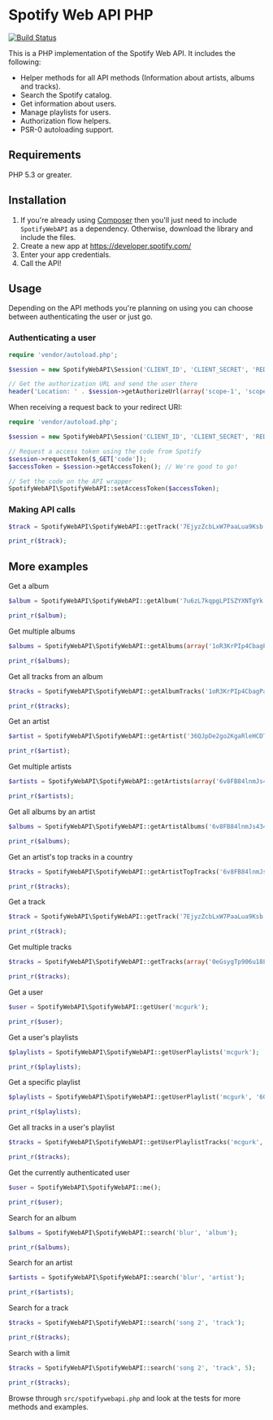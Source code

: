 # Spotify Web API PHP

[![Build Status](https://travis-ci.org/jwilsson/spotify-web-api-php.svg?branch=master)](https://travis-ci.org/jwilsson/spotify-web-api-php)

This is a PHP implementation of the Spotify Web API. It includes the following:

* Helper methods for all API methods (Information about artists, albums and tracks).
* Search the Spotify catalog.
* Get information about users.
* Manage playlists for users.
* Authorization flow helpers.
* PSR-0 autoloading support.

## Requirements
PHP 5.3 or greater.

## Installation
1. If you're already using [Composer](https://getcomposer.org/) then you'll just need to include `SpotifyWebAPI` as a dependency. Otherwise, download the library and include the files.
2. Create a new app at https://developer.spotify.com/
3. Enter your app credentials.
4. Call the API!

## Usage
Depending on the API methods you're planning on using you can choose between authenticating the user or just go.

### Authenticating a user

```php
require 'vendor/autoload.php';

$session = new SpotifyWebAPI\Session('CLIENT_ID', 'CLIENT_SECRET', 'REDIRECT_URI');

// Get the authorization URL and send the user there
header('Location: ' . $session->getAuthorizeUrl(array('scope-1', 'scope-2')));
```

When receiving a request back to your redirect URI:

```php
require 'vendor/autoload.php';

$session = new SpotifyWebAPI\Session('CLIENT_ID', 'CLIENT_SECRET', 'REDIRECT_URI');

// Request a access token using the code from Spotify
$session->requestToken($_GET['code']);
$accessToken = $session->getAccessToken(); // We're good to go!

// Set the code on the API wrapper
SpotifyWebAPI\SpotifyWebAPI::setAccessToken($accessToken);
```
### Making API calls

```php
$track = SpotifyWebAPI\SpotifyWebAPI::getTrack('7EjyzZcbLxW7PaaLua9Ksb');

print_r($track);
```

## More examples

Get a album

```php
$album = SpotifyWebAPI\SpotifyWebAPI::getAlbum('7u6zL7kqpgLPISZYXNTgYk');

print_r($album);
```

Get multiple albums

```php
$albums = SpotifyWebAPI\SpotifyWebAPI::getAlbums(array('1oR3KrPIp4CbagPa3PhtPp', '6lPb7Eoon6QPbscWbMsk6a'));

print_r($albums);
```

Get all tracks from an album

```php
$tracks = SpotifyWebAPI\SpotifyWebAPI::getAlbumTracks('1oR3KrPIp4CbagPa3PhtPp');

print_r($tracks);
```

Get an artist

```php
$artist = SpotifyWebAPI\SpotifyWebAPI::getArtist('36QJpDe2go2KgaRleHCDTp');

print_r($artist);
```

Get multiple artists

```php
$artists = SpotifyWebAPI\SpotifyWebAPI::getArtists(array('6v8FB84lnmJs434UJf2Mrm', '6olE6TJLqED3rqDCT0FyPh'));

print_r($artists);
```

Get all albums by an artist

```php
$albums = SpotifyWebAPI\SpotifyWebAPI::getArtistAlbums('6v8FB84lnmJs434UJf2Mrm');

print_r($albums);
```

Get an artist's top tracks in a country

```php
$tracks = SpotifyWebAPI\SpotifyWebAPI::getArtistTopTracks('6v8FB84lnmJs434UJf2Mrm', 'se');

print_r($tracks);
```

Get a track

```php
$track = SpotifyWebAPI\SpotifyWebAPI::getTrack('7EjyzZcbLxW7PaaLua9Ksb');

print_r($track);
```

Get multiple tracks

```php
$tracks = SpotifyWebAPI\SpotifyWebAPI::getTracks(array('0eGsygTp906u18L0Oimnem', '1lDWb6b6ieDQ2xT7ewTC3G'));

print_r($tracks);
```

Get a user

```php
$user = SpotifyWebAPI\SpotifyWebAPI::getUser('mcgurk');

print_r($user);
```

Get a user's playlists

```php
$playlists = SpotifyWebAPI\SpotifyWebAPI::getUserPlaylists('mcgurk');

print_r($playlists);
```

Get a specific playlist

```php
$playlists = SpotifyWebAPI\SpotifyWebAPI::getUserPlaylist('mcgurk', '606nLQuR41ZaA2vEZ4Ofb8');

print_r($playlists);
```

Get all tracks in a user's playlist

```php
$tracks = SpotifyWebAPI\SpotifyWebAPI::getUserPlaylistTracks('mcgurk', '606nLQuR41ZaA2vEZ4Ofb8');

print_r($tracks);
```

Get the currently authenticated user

```php
$user = SpotifyWebAPI\SpotifyWebAPI::me();

print_r($user);
```

Search for an album

```php
$albums = SpotifyWebAPI\SpotifyWebAPI::search('blur', 'album');

print_r($albums);
```

Search for an artist

```php
$artists = SpotifyWebAPI\SpotifyWebAPI::search('blur', 'artist');

print_r($artists);
```

Search for a track

```php
$tracks = SpotifyWebAPI\SpotifyWebAPI::search('song 2', 'track');

print_r($tracks);
```

Search with a limit

```php
$tracks = SpotifyWebAPI\SpotifyWebAPI::search('song 2', 'track', 5);

print_r($tracks);
```

Browse through `src/spotifywebapi.php` and look at the tests for more methods and examples.
